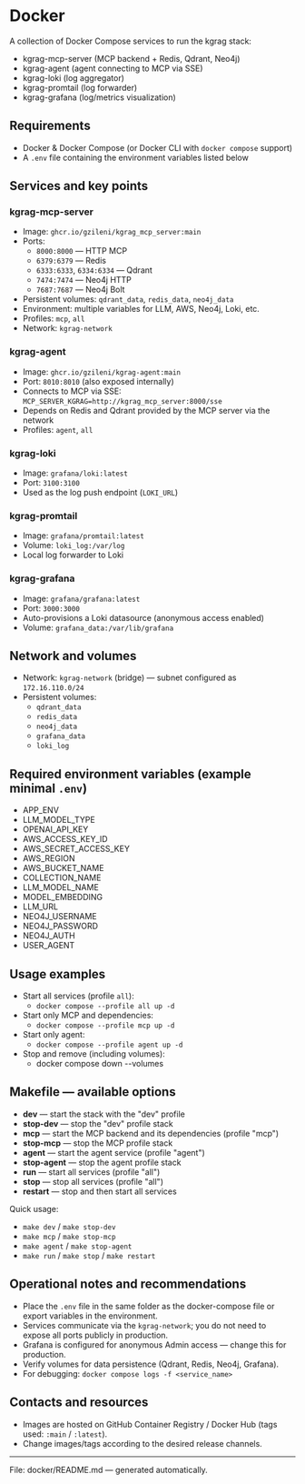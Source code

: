 # Docker

A collection of Docker Compose services to run the kgrag stack:
- kgrag-mcp-server (MCP backend + Redis, Qdrant, Neo4j)
- kgrag-agent (agent connecting to MCP via SSE)
- kgrag-loki (log aggregator)
- kgrag-promtail (log forwarder)
- kgrag-grafana (log/metrics visualization)

## Requirements
- Docker & Docker Compose (or Docker CLI with `docker compose` support)  
- A `.env` file containing the environment variables listed below

## Services and key points

### kgrag-mcp-server
- Image: `ghcr.io/gzileni/kgrag_mcp_server:main`
- Ports:
    - `8000:8000` — HTTP MCP
    - `6379:6379` — Redis
    - `6333:6333`, `6334:6334` — Qdrant
    - `7474:7474` — Neo4j HTTP
    - `7687:7687` — Neo4j Bolt
- Persistent volumes: `qdrant_data`, `redis_data`, `neo4j_data`
- Environment: multiple variables for LLM, AWS, Neo4j, Loki, etc.
- Profiles: `mcp`, `all`
- Network: `kgrag-network`

### kgrag-agent
- Image: `ghcr.io/gzileni/kgrag-agent:main`
- Port: `8010:8010` (also exposed internally)
- Connects to MCP via SSE: `MCP_SERVER_KGRAG=http://kgrag_mcp_server:8000/sse`
- Depends on Redis and Qdrant provided by the MCP server via the network
- Profiles: `agent`, `all`

### kgrag-loki
- Image: `grafana/loki:latest`
- Port: `3100:3100`
- Used as the log push endpoint (`LOKI_URL`)

### kgrag-promtail
- Image: `grafana/promtail:latest`
- Volume: `loki_log:/var/log`
- Local log forwarder to Loki

### kgrag-grafana
- Image: `grafana/grafana:latest`
- Port: `3000:3000`
- Auto-provisions a Loki datasource (anonymous access enabled)
- Volume: `grafana_data:/var/lib/grafana`

## Network and volumes
- Network: `kgrag-network` (bridge) — subnet configured as `172.16.110.0/24`  
- Persistent volumes:
    - `qdrant_data`
    - `redis_data`
    - `neo4j_data`
    - `grafana_data`
    - `loki_log`

## Required environment variables (example minimal `.env`)
- APP_ENV
- LLM_MODEL_TYPE
- OPENAI_API_KEY
- AWS_ACCESS_KEY_ID
- AWS_SECRET_ACCESS_KEY
- AWS_REGION
- AWS_BUCKET_NAME
- COLLECTION_NAME
- LLM_MODEL_NAME
- MODEL_EMBEDDING
- LLM_URL
- NEO4J_USERNAME
- NEO4J_PASSWORD
- NEO4J_AUTH
- USER_AGENT

## Usage examples
- Start all services (profile `all`):
    - `docker compose --profile all up -d`
- Start only MCP and dependencies:
    - `docker compose --profile mcp up -d`
- Start only agent:
    - `docker compose --profile agent up -d`
- Stop and remove (including volumes):
    - docker compose down --volumes

## Makefile — available options

- **dev** — start the stack with the "dev" profile
- **stop-dev** — stop the "dev" profile stack
- **mcp** — start the MCP backend and its dependencies (profile "mcp")
- **stop-mcp** — stop the MCP profile stack
- **agent** — start the agent service (profile "agent")
- **stop-agent** — stop the agent profile stack
- **run** — start all services (profile "all")
- **stop** — stop all services (profile "all")
- **restart** — stop and then start all services

Quick usage:
- `make dev` / `make stop-dev`
- `make mcp` / `make stop-mcp`
- `make agent` / `make stop-agent`
- `make run` / `make stop` / `make restart`

## Operational notes and recommendations
- Place the `.env` file in the same folder as the docker-compose file or export variables in the environment.
- Services communicate via the `kgrag-network`; you do not need to expose all ports publicly in production.
- Grafana is configured for anonymous Admin access — change this for production.
- Verify volumes for data persistence (Qdrant, Redis, Neo4j, Grafana).
- For debugging: `docker compose logs -f <service_name>`

## Contacts and resources
- Images are hosted on GitHub Container Registry / Docker Hub (tags used: `:main` / `:latest`).  
- Change images/tags according to the desired release channels.

-----------------------------------------------------------------------------
File: docker/README.md — generated automatically.